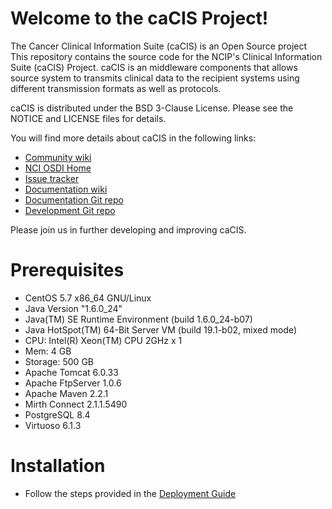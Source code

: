 Welcome to the caCIS Project!
=====================================

The Cancer Clinical Information Suite (caCIS) is an Open Source project This repository contains the source code for the NCIP's Clinical Information Suite (caCIS) Project. caCIS is an middleware components that allows source system to transmits clinical data to the recipient systems using different transmission formats as well as protocols.

caCIS is distributed under the BSD 3-Clause License.
Please see the NOTICE and LICENSE files for details.

You will find more details about caCIS in the following links:

 * [Community wiki](https://wiki.nci.nih.gov/display/caEHR/caBIG+Clinical+Information+Suite+Project+Wiki)
 * [NCI OSDI Home](https://github.com/NCIP)
 * [Issue tracker](https://tracker.nci.nih.gov/browse/CACIS)
 * [Documentation wiki](https://wiki.nci.nih.gov/display/caEHR/Architecture+Artifacts)
 * [Documentation Git repo](https://github.com/NCIP/cacis-docs)
 * [Development Git repo](https://github.com/NCIP/cacis)


Please join us in further developing and improving caCIS.

# Prerequisites
 * CentOS 5.7 x86_64 GNU/Linux
 * Java Version "1.6.0_24"
 * Java(TM) SE Runtime Environment (build 1.6.0_24-b07)
 * Java HotSpot(TM) 64-Bit Server VM (build 19.1-b02, mixed mode)
 * CPU: Intel(R) Xeon(TM) CPU 2GHz x 1
 * Mem: 4 GB
 * Storage: 500 GB
 * Apache Tomcat 6.0.33
 * Apache FtpServer 1.0.6
 * Apache Maven 2.2.1
 * Mirth Connect 2.1.1.5490
 * PostgreSQL 8.4
 * Virtuoso 6.1.3
 
# Installation
 * Follow the steps provided in the [Deployment Guide](https://wiki.nci.nih.gov/display/caEHR/caCIS+Deployment+Guide) 
